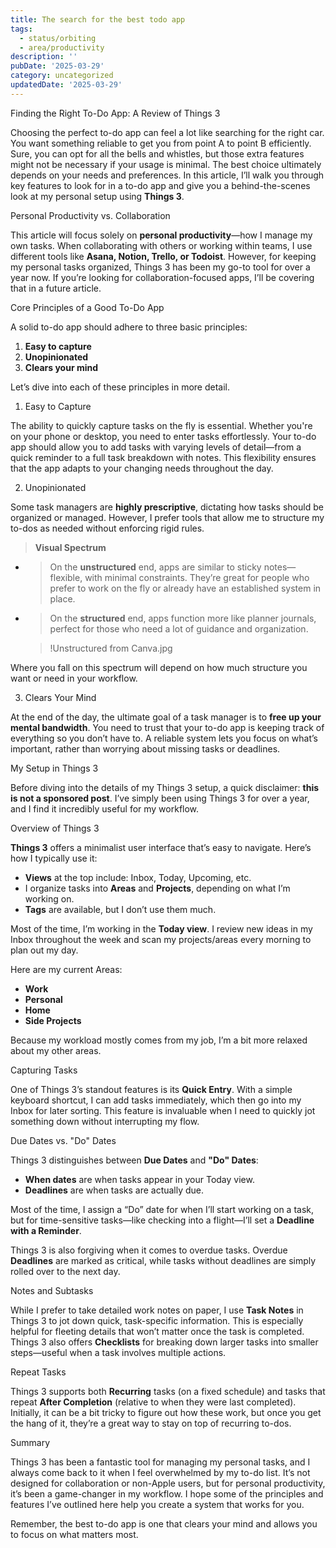 ```yaml
---
title: The search for the best todo app
tags:
  - status/orbiting
  - area/productivity
description: ''
pubDate: '2025-03-29'
category: uncategorized
updatedDate: '2025-03-29'
---
```

  

 Finding the Right To-Do App: A Review of Things 3

Choosing the perfect to-do app can feel a lot like searching for the right car. You want something reliable to get you from point A to point B efficiently. Sure, you can opt for all the bells and whistles, but those extra features might not be necessary if your usage is minimal. The best choice ultimately depends on your needs and preferences. In this article, I’ll walk you through key features to look for in a to-do app and give you a behind-the-scenes look at my personal setup using **Things 3**.

 Personal Productivity vs. Collaboration

This article will focus solely on **personal productivity**—how I manage my own tasks. When collaborating with others or working within teams, I use different tools like **Asana, Notion, Trello, or Todoist**. However, for keeping my personal tasks organized, Things 3 has been my go-to tool for over a year now. If you’re looking for collaboration-focused apps, I’ll be covering that in a future article.

 Core Principles of a Good To-Do App

A solid to-do app should adhere to three basic principles:

1. **Easy to capture**
2. **Unopinionated**
3. **Clears your mind**

Let’s dive into each of these principles in more detail.

 1. Easy to Capture

The ability to quickly capture tasks on the fly is essential. Whether you're on your phone or desktop, you need to enter tasks effortlessly. Your to-do app should allow you to add tasks with varying levels of detail—from a quick reminder to a full task breakdown with notes. This flexibility ensures that the app adapts to your changing needs throughout the day.

 2. Unopinionated

Some task managers are **highly prescriptive**, dictating how tasks should be organized or managed. However, I prefer tools that allow me to structure my to-dos as needed without enforcing rigid rules.

> **Visual Spectrum**

- > On the **unstructured** end, apps are similar to sticky notes—flexible, with minimal constraints. They’re great for people who prefer to work on the fly or already have an established system in place.
- > On the **structured** end, apps function more like planner journals, perfect for those who need a lot of guidance and organization.

   > !Unstructured from Canva.jpg

Where you fall on this spectrum will depend on how much structure you want or need in your workflow.

 3. Clears Your Mind

At the end of the day, the ultimate goal of a task manager is to **free up your mental bandwidth**. You need to trust that your to-do app is keeping track of everything so you don’t have to. A reliable system lets you focus on what’s important, rather than worrying about missing tasks or deadlines.

 My Setup in Things 3

Before diving into the details of my Things 3 setup, a quick disclaimer: **this is not a sponsored post**. I’ve simply been using Things 3 for over a year, and I find it incredibly useful for my workflow.

 Overview of Things 3

**Things 3** offers a minimalist user interface that’s easy to navigate. Here’s how I typically use it:

- **Views** at the top include: Inbox, Today, Upcoming, etc.
- I organize tasks into **Areas** and **Projects**, depending on what I’m working on.
- **Tags** are available, but I don’t use them much.

Most of the time, I’m working in the **Today view**. I review new ideas in my Inbox throughout the week and scan my projects/areas every morning to plan out my day.

Here are my current Areas:

- **Work**
- **Personal**
- **Home**
- **Side Projects**

Because my workload mostly comes from my job, I’m a bit more relaxed about my other areas.

 Capturing Tasks

One of Things 3’s standout features is its **Quick Entry**. With a simple keyboard shortcut, I can add tasks immediately, which then go into my Inbox for later sorting. This feature is invaluable when I need to quickly jot something down without interrupting my flow.

 Due Dates vs. "Do" Dates

Things 3 distinguishes between **Due Dates** and **"Do" Dates**:

- **When dates** are when tasks appear in your Today view.
- **Deadlines** are when tasks are actually due.

Most of the time, I assign a “Do” date for when I’ll start working on a task, but for time-sensitive tasks—like checking into a flight—I’ll set a **Deadline with a Reminder**.

Things 3 is also forgiving when it comes to overdue tasks. Overdue **Deadlines** are marked as critical, while tasks without deadlines are simply rolled over to the next day.

 Notes and Subtasks

While I prefer to take detailed work notes on paper, I use **Task Notes** in Things 3 to jot down quick, task-specific information. This is especially helpful for fleeting details that won’t matter once the task is completed. Things 3 also offers **Checklists** for breaking down larger tasks into smaller steps—useful when a task involves multiple actions.

 Repeat Tasks

Things 3 supports both **Recurring** tasks (on a fixed schedule) and tasks that repeat **After Completion** (relative to when they were last completed). Initially, it can be a bit tricky to figure out how these work, but once you get the hang of it, they’re a great way to stay on top of recurring to-dos.

 Summary

Things 3 has been a fantastic tool for managing my personal tasks, and I always come back to it when I feel overwhelmed by my to-do list. It’s not designed for collaboration or non-Apple users, but for personal productivity, it’s been a game-changer in my workflow. I hope some of the principles and features I’ve outlined here help you create a system that works for you.

Remember, the best to-do app is one that clears your mind and allows you to focus on what matters most.
